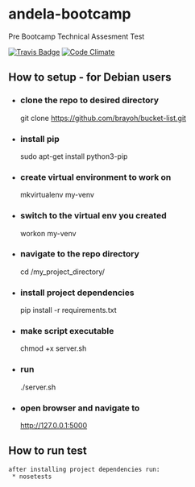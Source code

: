 # andela-bootcamp
Pre Bootcamp Technical Assesment Test

[![Travis Badge](https://travis-ci.org/brayoh/bucket-list.svg?branch=master)]()
[![Code Climate](https://img.shields.io/codeclimate/github/kabisaict/flow.svg)]()

## How to setup - for Debian users

* ### clone the repo to desired directory
    git clone https://github.com/brayoh/bucket-list.git

*  ### install pip
    sudo apt-get install python3-pip

 * ### create virtual environment to work on    
    mkvirtualenv my-venv

 * ### switch to the virtual env you created
    workon my-venv

 * ### navigate to the repo directory
    cd /my_project_directory/

*  ### install project dependencies
     pip install -r requirements.txt

*  ### make script executable
    chmod +x server.sh

*  ### run
    ./server.sh

*  ### open browser and navigate to
    http://127.0.0.1:5000

  ## How to run test
    after installing project dependencies run:     
     * nosetests
